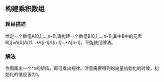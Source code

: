 ## 构建乘积数组
### 题目描述

给定一个数组A[0,1,...,n-1],请构建一个数组B[0,1,...,n-1],其中B中的元素B[i]=A[0]*A[1]*...*A[i-1]*A[i+1]*...*A[n-1]。不能使用除法。
### 解法
作图画出一个*n的矩阵，即可看出规律。注意需要得到的向量初始化的时候，初始化的值应该为1。
